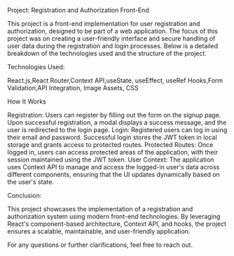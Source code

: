 Project: Registration and Authorization Front-End

This project is a front-end implementation for user registration and authorization, designed to be part of a web application. The focus of this project was on creating a user-friendly interface and secure handling of user data during the registration and login processes. Below is a detailed breakdown of the technologies used and the structure of the project.

Technologies Used:

React.js,React Router,Context API,useState, useEffect, useRef Hooks,Form Validation,API Integration, Image Assets, CSS

How It Works

Registration: Users can register by filling out the form on the signup page. Upon successful registration, a modal displays a success message, and the user is redirected to the login page.
Login: Registered users can log in using their email and password. Successful login stores the JWT token in local storage and grants access to protected routes.
Protected Routes: Once logged in, users can access protected areas of the application, with their session maintained using the JWT token.
User Context: The application uses Context API to manage and access the logged-in user's data across different components, ensuring that the UI updates dynamically based on the user's state.

Conclusion:

This project showcases the implementation of a registration and authorization system using modern front-end technologies. By leveraging React's component-based architecture, Context API, and hooks, the project ensures a scalable, maintainable, and user-friendly application.

For any questions or further clarifications, feel free to reach out.
